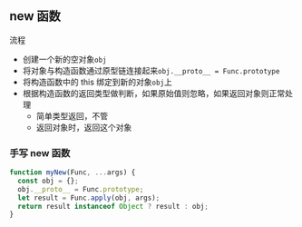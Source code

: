 ## new 函数

流程

- 创建一个新的空对象`obj`
- 将对象与构造函数通过原型链连接起来`obj.__proto__ = Func.prototype`
- 将构造函数中的 this 绑定到新的对象`obj`上
- 根据构造函数的返回类型做判断，如果原始值则忽略，如果返回对象则正常处理
  - 简单类型返回，不管
  - 返回对象时，返回这个对象

### 手写 new 函数

```javascript
function myNew(Func, ...args) {
  const obj = {};
  obj.__proto__ = Func.prototype;
  let result = Func.apply(obj, args);
  return result instanceof Object ? result : obj;
}
```
